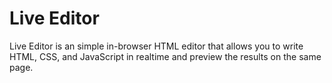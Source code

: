 Live Editor
========

Live Editor is an simple in-browser HTML editor that allows you to write HTML, CSS, and JavaScript in realtime and preview the results on the same page.